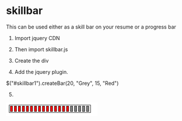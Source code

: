 # skillbar

This can be used either as a skill bar on your resume or a progress bar

1) Import jquery CDN

  <script src="https://code.jquery.com/jquery-3.3.1.slim.min.js" integrity="sha384-q8i/X+965DzO0rT7abK41JStQIAqVgRVzpbzo5smXKp4YfRvH+8abtTE1Pi6jizo" crossorigin="anonymous"></script>


2) Then import skillbar.js

  <script src="skillbar.js"></script>

3) Create the div 

  <div id="skillbar1"></div>

4) Add the jquery plugin.

  $("#skillbar1").createBar(20, "Grey", 15, "Red")
  
 5)
 
   <img src ="skillbar.png"></img>
